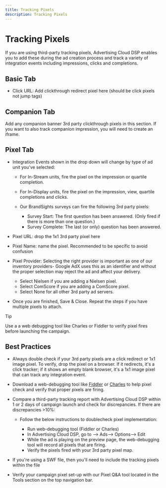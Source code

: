 ```yaml
---
title: Tracking Pixels
description: Tracking Pixels
---
```


# Tracking Pixels

If you are using third-party tracking pixels, Advertising Cloud DSP enables you to add these during the ad creation process and  track a variety of integration events including impressions, clicks and completions.



## Basic Tab

* Click URL: Add clickthrough redirect pixel here (should be click pixels not jump tags)

## Companion Tab

Add any companion banner 3rd party clickthrough pixels in this section. If you want to also track companion impression, you will need to create an iframe.

## Pixel Tab


* Integration Events shown in the drop down will change by type of ad unit you've selected:

    * For In-Stream units, fire the pixel on the impression or quartile completion.
    * For In-Display units, fire the pixel on the impression, view, quartile completions and clicks.
    * Our BrandSights surveys can fire the following 3rd party pixels:

        * Survey Start: The first question has been answered. (Only fired if there is more than one question.)
        * Survey Complete: The last (or only) question has been answered.

* Pixel URL: drop the 1x1 3rd party pixel here
* Pixel Name: name the pixel. Recommended to be specific to avoid confusion
* Pixel Provider: Selecting the right provider is important as one of our inventory providers- Google AdX uses this as an identifier and without the proper selection may reject the ad and affect your delivery.

    * Select Nielsen if you are adding a Nielsen pixel.
    * Select ComScore if you are adding a ComScore pixel.
    * Select None for all other 3rd party ad servers.

* Once you are finished, Save & Close. Repeat the steps if you have multiple pixels to attach.


>[!TIP]
>
> Use a a web debugging tool like Charles or Fiddler to verify pixel fires before launching the campaign. 

## Best Practices

* Always double check if your 3rd party pixels are a click redirect or 1x1 image pixel. To verify, drop the pixel on a browser. If it redirects, it's a click tracker; if it shows an empty blank browser, it's a 1x1 image pixel that can track any integration event.
* Download a web-debugging tool like [Fiddler](https://www.telerik.com/fiddler) or  [Charles](https://www.charlesproxy.com/) to help pixel check and verify that proper pixels are firing.

* Compare a third-party tracking report with Advertising Cloud DSP within 1 or 2 days of campaign launch and check for discrepancies. If there are discrepancies >10%:

    * Follow the below instructions to doublecheck pixel implementation:

        * Run web-debugging tool (Fiddler or Charles)
        * In Advertising Cloud DSP, go to –> Ads–> Options–> Edit
        * While the ad is playing on the preview page, the web-debugging tool will record all pixels that are firing.
        * Verify the pixels fired with your 3rd party pixel map.

* If you're using a SWF file, then you'll need to include the tracking pixels within the file
* Verify your campaign pixel set-up with our Pixel Q&A tool located in the Tools section on the top navigation bar.
